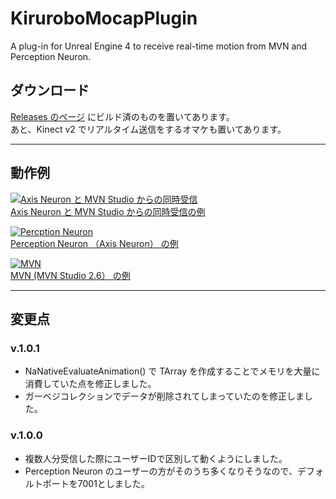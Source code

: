 # KiruroboMocapPlugin
A plug-in for Unreal Engine 4 to receive real-time motion from MVN and Perception Neuron.

## ダウンロード
[Releases のページ](https://github.com/kirurobo/KiruroboMocapPlugin/releases) にビルド済のものを置いてあります。  
あと、Kinect v2 でリアルタイム送信をするオマケも置いてあります。

---

## 動作例

[![Axis Neuron と MVN Studio からの同時受信](http://img.youtube.com/vi/Y94C3QmGjSY/0.jpg)](https://www.youtube.com/watch?v=Y94C3QmGjSY)  
[Axis Neuron と MVN Studio からの同時受信の例](https://www.youtube.com/watch?v=Y94C3QmGjSY)

[![Percption Neuron](https://v.cdn.vine.co/r/videos/5BA73197D81257013932804706304_40c8f698f87.0.2.7226271563668120992.mp4.jpg)](https://vine.co/v/eUY5z3Zi2VP)  
[Perception Neuron （Axis Neuron） の例](https://vine.co/v/eUY5z3Zi2VP)

[![MVN](https://v.cdn.vine.co/r/videos/782C361BD01240379906626600960_3073401bff2.4.4.10214175785165872773.mp4.jpg)](https://vine.co/v/eHt2K7ZtqDB)  
[MVN (MVN Studio 2.6） の例](https://vine.co/v/eHt2K7ZtqDB)

---

## 変更点

### v.1.0.1

+ NaNativeEvaluateAnimation() で TArray を作成することでメモリを大量に消費していた点を修正しました。
+ ガーベジコレクションでデータが削除されてしまっていたのを修正しました。

### v.1.0.0

+ 複数人分受信した際にユーザーIDで区別して動くようにしました。
+ Perception Neuron のユーザーの方がそのうち多くなりそうなので、デフォルトポートを7001としました。
